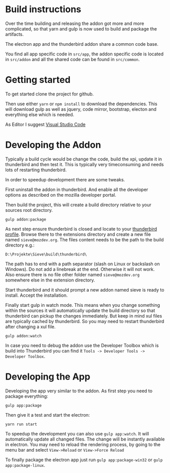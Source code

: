 # Build instructions

Over the time building and releasing the addon got more and more complicated, so that yarn and gulp is now used to build and package the artifacts.

The electron app and the thunderbird addon share a common code base.

You find all app specific code in `src/app`, the addon specific code is located in `src/addon` and all the shared code can be found in `src/common`.

# Getting started

To get started clone the project for github.

Then use either `yarn` or `npm install` to download the dependencies.
This will download gulp as well as jquery, code mirror, bootstrap, electon and everything else which is needed.

As Editor I suggest [Visual Studio Code](https://code.visualstudio.com/)

# Developing the Addon

Typically a build cycle would be change the code, build the xpi, update it in thunderbird and then test it. This is typically very timeconsuming and needs lots of restarting thunderbird.

In order to speedup development there are some tweaks.

First uninstall the addon in thunderbird. And enable all the developer options as described on the mozilla developer portal.

Then build the project, this will create a build directory relative to your sources root directory.

`gulp addon:package`

As next step ensure thunderbird is closed and locate to your [thunderbird profile](https://support.mozilla.org/en-US/kb/profiles-where-thunderbird-stores-user-data). Browse there to the extensions directory and create a new file named `sieve@mozdev.org`. The files content needs to be the path to the build directory e.g.:

`D:\Projekte\Sieve\build\thunderbird\`

The path has to end with a path separator (slash on Linux or backslash on Windows). Do not add a linebreak at the end. Otherwise it will not work. Also ensure there is no file other folder named `sieve@mozdev.org` somewhere else in the extension directory.

Start thunderbird and it should prompt a new addon named sieve is ready to install. Accept the installation.

Finally start gulp in watch mode. This means when you change something within the sources it will automatically update the build directory so that thunderbird can pickup the changes immediately. But keep in mind xul files are typically cached by thunderbird. So you may need to restart thunderbird after changing a xul file.

`gulp addon:watch`

In case you need to debug the addon use the Developer Toolbox which is build into Thunderbird you can find it `Tools -> Developer Tools -> Developer Toolbox`.

# Developing the App

Developing the app very similar to the addon. As first step you need to package everything:

`gulp app:package`

Then give it a test and start the electron:

`yarn run start`

To speedup the development you can also use `gulp app:watch`. It will automatically update all changed files. The change will be instantly available in electron. You may need to reload the rendering process, by going to the menu bar and select `View->Reload` or `View->Force Reload`

To finally package the electron app just run `gulp app:package-win32` or `gulp app:package-linux`.

